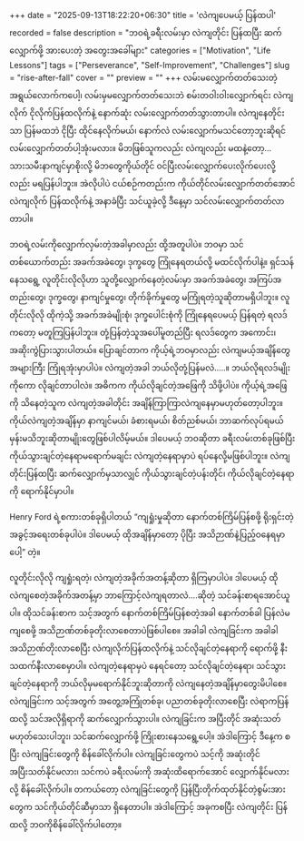 +++
date = "2025-09-13T18:22:20+06:30"
title = 'လဲကျပေမယ့် ပြန်ထပါ'
recorded = false
description = "ဘဝရဲ့ခရီးလမ်းမှာ လဲကျတိုင်း ပြန်ထပြီး ဆက်လျှောက်ဖို့ အားပေးတဲ့ အတွေးအခေါ်များ"
categories = ["Motivation", "Life Lessons"]
tags = ["Perseverance", "Self-Improvement", "Challenges"]
slug = "rise-after-fall"
cover = ""
preview = ""
+++
လမ်းမလျှောက်တတ်သေးတဲ့အရွယ်လောက်ကပေါ့၊ လမ်းမှမလျှောက်တတ်သေးဘဲ စမ်းတဝါးဝါးလျှောက်ရင်း လဲကျလိုက် ငိုလိုက်ပြန်ထလိုက်နဲ့ နောက်ဆုံး လမ်းလျှောက်တတ်သွားတာပါ။ လဲကျနေတိုင်းသာ ပြန်မထဘဲ ငိုပြီး ထိုင်နေလိုက်မယ်၊ နောက်လဲ လမ်းလျှောက်မသင်တော့ဘူးဆိုရင် လမ်းလျှောက်တတ်ပါ့အုံးမလား။ မိဘဖြစ်သူကလည်း လဲကျလည်း မထနဲ့တော့… သားသမီးနာကျင်မှာစိုးလို့ မိဘတွေကိုယ်တိုင် ဝင်ပြီးလမ်းလျှောက်ပေးလိုက်ပေးလို့လည်း မရပြန်ပါဘူး။ အဲလိုပါပဲ ငယ်စဉ်ကတည်းက ကိုယ်တိုင်လမ်းလျှောက်တတ်အောင် လဲကျလိုက် ပြန်ထလိုက်နဲ့ အနာခံပြီး သင်ယူခဲ့လို့ ဒီနေ့မှာ သင်လမ်းလျှောက်တတ်လာတာပါ။

ဘဝရဲ့လမ်းကိုလျှောက်လှမ်းတဲ့အခါမှာလည်း ထို့အတူပါပဲ။ ဘဝမှာ သင်တစ်ယောက်တည်း အခက်အခဲတွေ၊ ဒုက္ခတွေ ကြုံနေရတယ်လို့ မထင်လိုက်ပါနဲ့။ ရှင်သန်နေသရွေ့ လူတိုင်းလိုလိုဟာ သူတို့လျှောက်နေတဲ့လမ်းမှာ အခက်အခဲတွေ၊ အကြပ်အတည်းတွေ၊ ဒုက္ခတွေ၊ နာကျင်မှုတွေ၊ တိုက်ခိုက်မှုတွေ မကြုံရတဲ့သူဆိုတာမရှိပါဘူး။
လူတိုင်းလိုလို ထိုကဲ့သို့ အခက်အခဲမျိုးစုံ၊ ဒုက္ခပေါင်းစုံကို ကြုံနေရပေမယ့် ပြန်ရတဲ့ ရလဒ်ကတော့ မတူကြပြန်ပါဘူး။ တုံ့ပြန်တဲ့သူအပေါ်မူတည်ပြီး ရလဒ်တွေက အကောင်း၊ အဆိုးကွဲပြားသွားပါတယ်။
ပြောချင်တာက ကိုယ့်ရဲ့ဘဝမှာလည်း လဲကျမယ့်အချိန်တွေအများကြီး ကြုံရအုံးမှာပါပဲ။ လဲကျတဲ့အခါ ဘယ်လိုတုံ့ပြန်မလဲ…..။ ဘယ်လိုရလဒ်မျိုးကိုကော လိုချင်တာပါလဲ။ အဓိကက ကိုယ်လိုချင်တဲ့အဖြေကို သိဖို့ပါပဲ။ ကိုယ့်ရဲ့အဖြေကို သိနေတဲ့သူက လဲကျတဲ့အခါတိုင်း အချိန်ကြာကြာလဲကျနေမှာမဟုတ်တော့ပါဘူး။ ကိုယ်လဲကျတဲ့အချိန်မှာ နာကျင်မယ်၊ ခံစားရမယ်၊ စိတ်ညစ်မယ်၊ ဘာဆက်လုပ်ရမယ်မှန်းမသိဘူးဆိုတာမျိုးတွေဖြစ်ပါလိမ့်မယ်။
ဒါပေမယ့် ဘဝဆိုတာ ခရီးလမ်းတစ်ခုဖြစ်ပြီး ကိုယ်သွားချင်တဲ့နေရာမရောက်မချင်း လဲကျတဲ့နေရာမှာပဲ ရပ်နေလို့မဖြစ်ပါဘူး။ လဲကျတိုင်းပြန်ထပြီး ဆက်လျှောက်မှသာလျှင် ကိုယ်သွားချင်တဲ့ပန်းတိုင်၊ ကိုယ်လိုချင်တဲ့နေရာကို ရောက်နိုင်မှာပါ။

Henry Ford ရဲ့စကားတစ်ခုရှိပါတယ် “ကျရှုံးမှုဆိုတာ နောက်တစ်ကြိမ်ပြန်စဖို့ ရိုးရှင်းတဲ့အခွင့်အရေးတစ်ခုပါပဲ။ ဒါပေမယ့် ထိုအချိန်မှာတော့ ပိုပြီး အသိဉာဏ်နဲ့ပြည့်ဝနေရမှာပေါ့” တဲ့။

လူတိုင်းလိုလို ကျရှုံးရတဲ့၊ လဲကျတဲ့အခိုက်အတန့်ဆိုတာ ရှိကြမှာပါပဲ။ ဒါပေမယ့် ထိုလဲကျစေတဲ့အခိုက်အတန့်မှာ ဘာကြောင့်လဲကျရတာလဲ….ဆိုတဲ့ သင်ခန်းစာရအောင်ယူပါ။ ထိုသင်ခန်းစာက သင့်အတွက် နောက်တစ်ကြိမ်ပြန်စတဲ့အခါ နောက်တစ်ခါ ပြန်လဲမကျစေဖို့ အသိဉာဏ်တစ်ခုတိုးလာစေတာပဲဖြစ်ပါစေ။ အခါခါ လဲကျခြင်းက အခါခါ အသိဉာဏ်တိုးလာစေပြီး လဲကျလိုက်ပြန်ထလိုက်နဲ့ သင်လိုချင်တဲ့နေရာကို ရောက်ဖို့ နီးသထက်နီးလာစေမှာပါ။ လဲကျတဲ့နေရာမှပဲ နေရင်တော့ သင်လိုချင်တဲ့နေရာ၊ သင်သွားချင်တဲ့နေရာကို ဘယ်လိုမှမရောက်နိုင်ဘူးဆိုတာကို လဲကျနေတဲ့အချိန်မှာတွေးမိပါစေ။ လဲကျခြင်းက သင့်အတွက် အတွေ့အကြုံတစ်ခု၊ ပညာတစ်ခုတိုးလာစေပြီး လဲရာကပြန်ထလို့ သင်အလိုရှိရာကို ဆက်လျှောက်သွားပါ။
လဲကျခြင်းက အပြီးတိုင် အဆုံးသတ်မဟုတ်သေးပါဘူး၊ သင်ဆက်လျှောက်ဖို့ ကြိုးစားနေသရွေ့ပေါ့။
အဲဒါကြောင့် ဒီနေ့က စပြီး လဲကျခြင်းတွေကို စိန်ခေါ်လိုက်ပါ။ လဲကျခြင်းတွေကပဲ သင့်ကို အဆုံးတိုင်အပြီးသတ်နိုင်မလား၊ သင်ကပဲ ခရီးလမ်းကို အဆုံးထိရောက်အောင် လျှောက်နိုင်မလားလို့ စိန်ခေါ်လိုက်ပါ။ တကယ်တော့ လဲကျခြင်းတွေကို ပြန်ပြီးတိုက်ထုတ်နိုင်တဲ့စွမ်းအားတွေက သင်ကိုယ်တိုင်ဆီမှာသာ ရှိနေတာပါ။ အဲဒါကြောင့် အခုကစပြီး လဲကျတိုင်း ပြန်ထလို့ ဘဝကိုစိန်ခေါ်လိုက်ပါတော့။